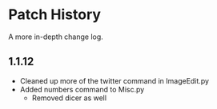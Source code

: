 # Patch History

A more in-depth change log.

## 1.1.12

- Cleaned up more of the twitter command in ImageEdit.py
- Added numbers command to Misc.py
    * Removed dicer as well